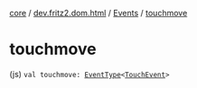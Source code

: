 [core](../../index.md) / [dev.fritz2.dom.html](../index.md) / [Events](index.md) / [touchmove](./touchmove.md)

# touchmove

(js) `val touchmove: `[`EventType`](../-event-type/index.md)`<`[`TouchEvent`](https://kotlinlang.org/api/latest/jvm/stdlib/org.w3c.dom/-touch-event/index.html)`>`
